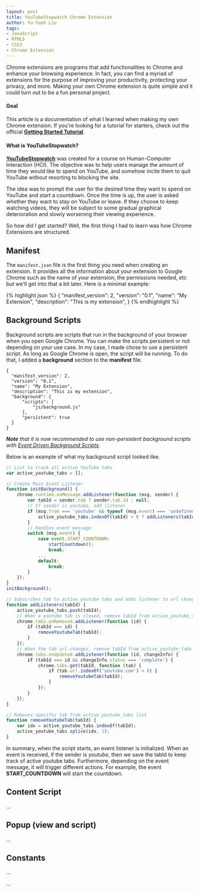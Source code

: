 ```yaml
---
layout: post
title: YouTubeStopwatch Chrome Extension
author: Yu-Yueh Liu
tags:
- JavaScript    
- HTML5
- CSS3
- Chrome Extension
---
```

Chrome extensions are programs that add functionalities to Chrome and enhance your browsing experience. In fact, you can find a myriad of extensions for the purpose of improving your productivity, protecting your privacy, and more. Making your own Chrome extension is quite simple and it could turn out to be a fun personal project.

<h4>Goal</h4>
<p>This article is a documentation of what I learned when making my own Chrome extension. If you're looking for a tutorial for starters, check out the official <b><a href="https://developer.chrome.com/extensions/getstarted" target="_blank">Getting Started Tutorial</a></b>.</p>

<h4>What is YouTubeStopwatch?</h4>
<p><b><a href="https://chrome.google.com/webstore/detail/youtubestopwatch/ibaejmohdpnppkglomilmholhndaobag">YouTubeStopwatch</a></b> was created for a course on Human-Computer Interaction (HCI). The objective was to help users manage the amount of time they would like to spend on YouTube, and somehow incite them to quit YouTube without resorting to blocking the site.</p>

<p>The idea was to prompt the user for the desired time they want to spend on YouTube and start a countdown. Once the time is up, the user is asked whether they want to stay on YouTube or leave. If they choose to keep watching videos, they will be subject to some gradual graphical deterioration and slowly worsening their viewing experience.</p>

<p>So how did I get started? Well, the first thing I had to learn was how Chrome Extensions are structured.</p>

<!-- TODO: add ToC -->

<h2>Manifest</h2>
<p>
The <code class="inline-code">manifest.json</code> file is the first thing you need when creating an extension. It provides all the information about your extension to Google Chrome such as the name of your extension, the permissions needed, etc but we'll get into that a bit later. Here is a minimal example:
</p>

{% highlight json %}
{
  "manifest_version": 2,
  "version": "0.1",
  "name": "My Extension",
  "description": "This is my extension",
}
{% endhighlight %}

<h2>Background Scripts</h2>
<p>
Background scripts are scripts that run in the background of your browser when you open Google Chrome. You can make the scripts persistent or not depending on your use case. In my case, I made chose to use a persistent script. As long as Google Chrome is open, the script will be running. To do that, I added a <strong>background</strong> section to the <b>manifest</b> file. 
</p>

<!-- TODO: Add Line highlighter -->
<!-- waiting for https://github.com/rouge-ruby/rouge/pull/1426/commits/8275950801dd2637e2239cc16f69058760a6f157 -->
<!-- {% highlight json %}
{
  "manifest_version": 2,
  "version": "0.1",
  "name": "My Extension",
  "description": "This is my extension",
  "background": {               // background section
      "scripts": [              // 
          "js/background.js"    // 
      ],                        // 
      "persistent": true        // 
  }                             //
}
{% endhighlight %} -->

<pre class="highlight"><code>{
  "manifest_version": 2,
  "version": "0.1",
  "name": "My Extension",
  "description": "This is my extension",
<span class="hl-line">  "background": {</span>
<span class="hl-line">      "scripts": [</span>
<span class="hl-line">          "js/background.js"</span>
<span class="hl-line">      ],</span>
<span class="hl-line">      "persistent": true</span>
<span class="hl-line">  }</span>
}</code></pre>

<p><i><b>Note</b> that it is now recommended to use non-persistent background scripts with <a href="https://developer.chrome.com/extensions/background_migration">Event Driven Background Scripts</a>.</i></p>

<p>Below is an example of what my background script looked like.</p>

```javascript
// List to track all active YouTube tabs
var active_youtube_tabs = [];

// Create Main Event Listener
function initBackground() {
    chrome.runtime.onMessage.addListener(function (msg, sender) {
        var tabId = sender.tab ? sender.tab.id : null;
        // If sender is youtube, add listener
        if (msg.from === 'youtube' && typeof (msg.event) === 'undefined') {
            active_youtube_tabs.indexOf(tabId) < 0 ? addListeners(tabId) : null;
        }
        // Handles event message
        switch (msg.event) {
            case event.START_COUNTDOWN:
                startCountdown();
                break;
            ...
            default:
                break;
        }
    });
}
initBackground();

// Subscribes tab to active youtube tabs and adds listener to url changes
function addListeners(tabId) {
    active_youtube_tabs.push(tabId);
    // When a youtube tab is closed, remove tabId from active_youtube_tabs list
    chrome.tabs.onRemoved.addListener(function (id) {
        if (tabId === id) {
            removeYoutubeTab(tabId);
        }
    });
    // When the tab url changes, remove tabId from active_youtube_tabs if user is no longer on Youtube
    chrome.tabs.onUpdated.addListener(function (id, changeInfo) {
        if (tabId === id && changeInfo.status === 'complete') {
            chrome.tabs.get(tabId, function (tab) {
                if (tab.url.indexOf('youtube.com') < 0) {
                    removeYoutubeTab(tabId);
                }
            });
        }
    });
}

// Removes specific tab from active_youtube_tabs list
function removeYoutubeTab(tabId) {
    var idx = active_youtube_tabs.indexOf(tabId);
    active_youtube_tabs.splice(idx, 1);
}
```
<p>
In summary, when the script starts, an event listener is initialized. When an event is received, if the sender is <i>youtube</i>, then we save the tabId to keep track of active youtube tabs. Furthermore, depending on the event message, it will trigger different actions. For example, the event <b>START_COUNTDOWN</b> will start the countdown.
</p>

<h2>Content Script</h2>
<p>
...
</p>

<h2>Popup (view and script)</h2>
<p>
...
</p>

<h2>Constants</h2>
<p>
...
</p>

<!-- <h4>Prerequisites</h4>
<ul>
<li></li>
<li></li>
</ul> -->

<!-- <img src="{{ "/assets/images/post/productive.png" | relative_url }}" class="img-fluid add-margin-top-normal add-margin-bottom-normal"> -->

...